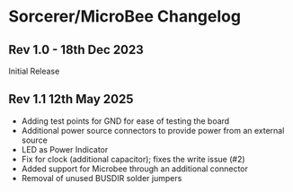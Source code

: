 # Sorcerer/MicroBee Changelog

## Rev 1.0 - 18th Dec 2023
Initial Release

## Rev 1.1 12th May 2025
- Adding test points for GND for ease of testing the board
- Additional power source connectors to provide power from an external source
- LED as Power Indicator
- Fix for clock (additional capacitor); fixes the write issue (#2)
- Added support for Microbee through an additional connector
- Removal of unused BUSDIR solder jumpers

